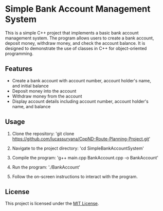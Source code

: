 # Simple Bank Account Management System
This is a simple C++ project that implements a basic bank account management system. The program allows users to create a bank account, deposit money, withdraw money, and check the account balance. It is designed to demonstrate the use of classes in C++ for object-oriented programming.

## Features

- Create a bank account with account number, account holder's name, and initial balance
- Deposit money into the account
- Withdraw money from the account
- Display account details including account number, account holder's name, and balance

## Usage

1. Clone the repository:
'git clone https://github.com/lucassuryana/CppND-Route-Planning-Project.git'

2. Navigate to the project directory:
'cd SimpleBankAccountSystem'

3. Compile the program:
'g++ main.cpp BankAccount.cpp -o BankAccount'

4. Run the program:
'./BankAccount'

5. Follow the on-screen instructions to interact with the program.

## License

This project is licensed under the [MIT License](LICENSE).
